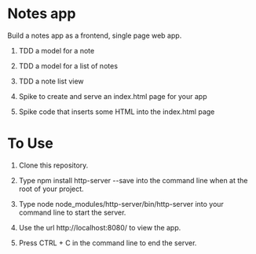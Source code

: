 Notes app
=========

Build a notes app as a frontend, single page web app.

1. TDD a model for a note

2. TDD a model for a list of notes

3. TDD a note list view

4. Spike to create and serve an index.html page for your app

5. Spike code that inserts some HTML into the index.html page



To Use
======

1. Clone this repository.

2. Type npm install http-server --save into the command line when at the root of your project.

3. Type node node_modules/http-server/bin/http-server into your command line to start the server.

4. Use the url http://localhost:8080/ to view the app.

5. Press CTRL + C in the command line to end the server.
